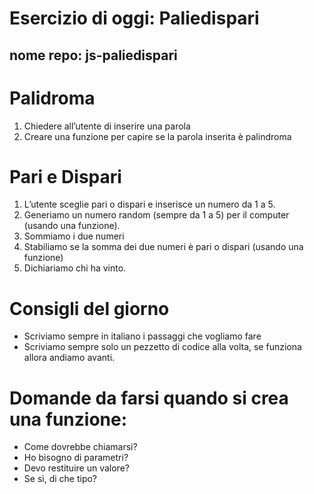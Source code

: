 # Esercizio di oggi: Paliedispari

## nome repo: js-paliedispari

# Palidroma

1. Chiedere all’utente di inserire una parola
2. Creare una funzione per capire se la parola inserita è palindroma

# Pari e Dispari

1. L’utente sceglie pari o dispari e inserisce un numero da 1 a 5.
2. Generiamo un numero random (sempre da 1 a 5) per il computer (usando una funzione).
3. Sommiamo i due numeri
4. Stabiliamo se la somma dei due numeri è pari o dispari (usando una funzione)
5. Dichiariamo chi ha vinto.

# Consigli del giorno

- Scriviamo sempre in italiano i passaggi che vogliamo fare
- Scriviamo sempre solo un pezzetto di codice alla volta, se funziona allora andiamo avanti.

# Domande da farsi quando si crea una funzione:

- Come dovrebbe chiamarsi?
- Ho bisogno di parametri?
- Devo restituire un valore?
- Se sì, di che tipo?
